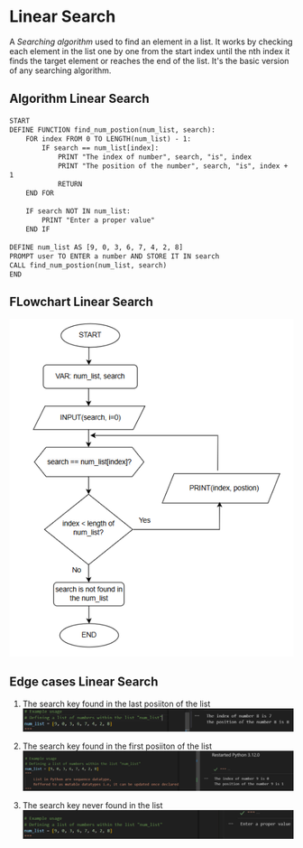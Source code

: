 # Linear Search

A _Searching algorithm_ used to find an element in a list. It works by checking each element in the list one by one from the start index until the nth index it finds the target element or reaches the end of the list. It's the basic version of any searching algorithm.

## Algorithm Linear Search

```language
START
DEFINE FUNCTION find_num_postion(num_list, search):
    FOR index FROM 0 TO LENGTH(num_list) - 1:
        IF search == num_list[index]:
            PRINT "The index of number", search, "is", index
            PRINT "The position of the number", search, "is", index + 1
            RETURN
    END FOR

    IF search NOT IN num_list:
        PRINT "Enter a proper value"
    END IF

DEFINE num_list AS [9, 0, 3, 6, 7, 4, 2, 8]
PROMPT user TO ENTER a number AND STORE IT IN search
CALL find_num_postion(num_list, search)
END
```

## FLowchart Linear Search

![flowchart](image.png)

## Edge cases Linear Search

1. The search key found in the last posiiton of the list
![last index element](image-1.png)

2. The search key found in the first posiiton of the list
![first index element](image-2.png)

3. The search key never found in the list
![index element not found](image-3.png)
